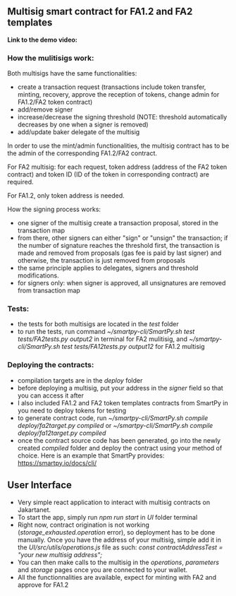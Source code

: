 ## Multisig smart contract for FA1.2 and FA2 templates

**Link to the demo video:**

### How the mulitisigs work:

Both multisigs have the same functionalities:
- create a transaction request (transactions include token transfer, minting, recovery, approve the reception of tokens, change admin for FA1.2/FA2 token contract)
- add/remove signer
- increase/decrease the signing threshold (NOTE: threshold automatically decreases by one when a signer is removed)
- add/update baker delegate of the multisig


In order to use the mint/admin functionalities, the multisig contract has to be the admin of the corresponding FA1.2/FA2 contract.

For FA2 multisig: for each request, token address (address of the FA2 token contract) and token ID (ID of the token in corresponding contract) are required.

For FA1.2, only token address is needed.

How the signing process works: 
- one signer of the multisig create a transaction proposal, stored in the transaction map
- from there, other signers can either "sign" or "unsign" the transaction; if the number of signature reaches the threshold first, the transaction is made and removed from proposals (gas fee is paid by last signer) and otherwise, the transaction is just removed from proposals
- the same principle applies to delegates, signers and threshold modifications.
- for signers only: when signer is approved, all unsignatures are removed from transaction map

### Tests: 

- the tests for both multisigs are located in the *test* folder
- to run the tests, run command *~/smartpy-cli/SmartPy.sh test tests/FA2tests.py output2* in terminal for FA2 mulitisig, and *~/smartpy-cli/SmartPy.sh test tests/FA12tests.py output12* for FA1.2 multisig

### Deploying the contracts:

- compilation targets are in the *deploy* folder
- before deploying a multisig, put your address in the *signer* field so that you can access it after
- I also included FA1.2 and FA2 token templates contracts from SmartPy in you need to deploy tokens for testing
- to generate contract code, run *~/smartpy-cli/SmartPy.sh compile deploy/fa2target.py compiled* or *~/smartpy-cli/SmartPy.sh compile deploy/fa12target.py compiled*
- once the contract source code has been generated, go into the newly created *compiled* folder and deploy the contract using your method of choice. Here is an example that SmartPy provides: https://smartpy.io/docs/cli/

## User Interface

- Very simple react application to interact with multisig contracts on Jakartanet.
- To start the app, simply run *npm run start* in *UI* folder terminal
- Right now, contract origination is not working (*storage_exhausted.operation* error), so deployment has to be done manually. Once you have the address of your multisig, simple add it in the *UI/src/utils/operations.js* file as such: *const contractAddressTest = "your new multisig address";*
- You can then make calls to the multisig in the *operations*, *parameters* and *storage* pages once you are connected to your wallet.
- All the functionnalities are available, expect for minting with FA2 and approve for FA1.2
